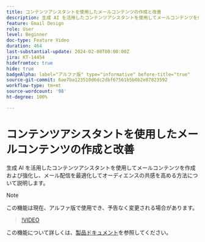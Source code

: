 ```yaml
---
title: コンテンツアシスタントを使用したメールコンテンツの作成と改善
description: 生成 AI を活用したコンテンツアシスタントを使用してメールコンテンツを作成および強化し、メール配信を最適化してオーディエンスの共感を高める方法について説明します。
feature: Email Design
role: User
level: Beginner
doc-type: Feature Video
duration: 464
last-substantial-update: 2024-02-08T00:00:00Z
jira: KT-14454
hidefromtoc: true
hide: true
badgeAlpha: label="アルファ版" type="informative" before-title="true"
source-git-commit: 6ae7ba123510d6dc2dbf67561b5b0b2e87823592
workflow-type: tm+mt
source-wordcount: '98'
ht-degree: 100%

---
```



# コンテンツアシスタントを使用したメールコンテンツの作成と改善

生成 AI を活用したコンテンツアシスタントを使用してメールコンテンツを作成および強化し、メール配信を最適化してオーディエンスの共感を高める方法について説明します。

>[!NOTE]
>
> この機能は現在、アルファ版で使用でき、予告なく変更される場合があります。

>[!VIDEO](https://video.tv.adobe.com/v/3425796/?learn=on)

この機能について詳しくは、[製品ドキュメント](https://experienceleague.adobe.com/docs/campaign-web/v8/msg/email/content/content-assistant/generative-gs.html?lang=ja)を参照してください。
